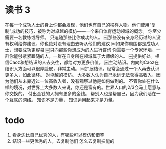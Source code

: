 # 读书 3
在每一个成功人士的身上你都会发现，他们也有自己的榜样人物。他们使用“复制”成功的技巧，被称为对卓越的模仿——一个来自体育运动领域的概念。
你至少需要一名教练或导师。
只追随那些比你成功的人。
￼那些没有亲身经历过的人没有权利给你建议、你也绝对没有理由去听从他们的建议
￼如果你周围都是成功人士，想要成功更容易
￼只向那些你想成为的人进行咨询
你需要一个专家环境，一群你能够紧紧跟随的人，一群在自身所在领域属于大师级的人。
￼提供好处。相信Caoz和想结识的人去交往，都给对方更多价值。
￼主动结识。内向的Caoz在结识人方面可以很厚脸皮，非常主动。
￼扩展结识。经常会通过一个人再去认识更多人，如此循环。
对卓越的模仿。
大多数人认为自己永远无法获得高收入，因为他们从未靠近过一位高收入者，没有观察过他是如何做到的。
不管你处在什么样的境况，对世界上大多数人来说，你还是富有的。世界人口的2/3会马上愿意与你交换的。
付出金钱的人拥有更多的金钱。
帮别人也是帮自己，因为我们活在一个互联的网络。
知识不是力量， 知识运用起来才是力量。


# todo
1. 看身边比自己优秀的人，有哪些可以模仿和借鉴
2. 结识一些更优秀的人，去复制他们 怎么去复制技能的